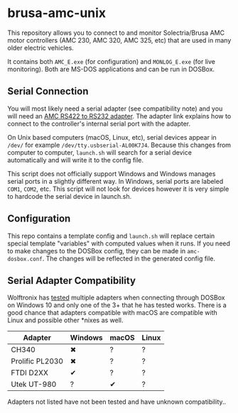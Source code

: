 # brusa-amc-unix

This repository allows you to connect to and monitor Solectria/Brusa AMC motor controllers (AMC 230, AMC 320, AMC 325, etc) that 
are used in many older electric vehicles.

It contains both `AMC_E.exe` (for configuration) and `MONLOG_E.exe` (for live monitoring). Both are MS-DOS applications and can be run in DOSBox.

## Serial Connection

You will most likely need a serial adapter (see compatibility note) and you will need an [AMC RS422 to RS232 adapter](http://www.wolftronix.com/amc_adapter/index.html). The adapter link explains how to connect to the controller's internal serial port with the adapter.

On Unix based computers (macOS, Linux, etc), serial devices appear in `/dev/` for example `/dev/tty.usbserial-AL00K7J4`. Because this
changes from computer to computer, `launch.sh` will search for a serial device automatically and will write it to the config file.

This script does not officially support Windows and Windows manages serial ports in a slightly different way. In Windows, serial ports are labeled `COM1`, `COM2`, etc. This script will not look for devices however it is very simple to hardcode the serial device in launch.sh.


## Configuration

This repo contains a template config and `launch.sh` will replace certain special template "variables" with computed values when it runs. If you need to make changes to the DOSBox config, they can be made in `amc-dosbox.conf`. The changes will be reflected in the generated config file.

## Serial Adapter Compatibility

Wolftronix has [tested](https://www.youtube.com/watch?v=DD5D5CqYThc&index=6&list=PLQdu_G7xyFIQz7z3yqhWUcRPp7SVei3qV) multiple adapters when connecting through DOSBox on Windows 10 and only one of the 3+ that he has tested works. There is a good chance that adapters compatible with macOS are compatible with Linux and possible other *nixes as well.

| Adapter | Windows | macOS | Linux |
|---------|---------|-------|-------|
| CH340   | ✖       | ?     | ?     |
| Prolific PL2030 | ✖ | ?   | ?     |
| FTDI D2XX | ✔     | ?     | ?     |
| Utek UT-980 | ?   | ✔     | ?     |

Adapters not listed have not been tested and have unknown compatibility.. 

